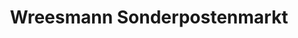 ---
title: "Wreesmann Sonderpostenmarkt"
url: /schoeneck-vogtl/wreesmann-sonderpostenmarkt/
shop: Kramladen
---